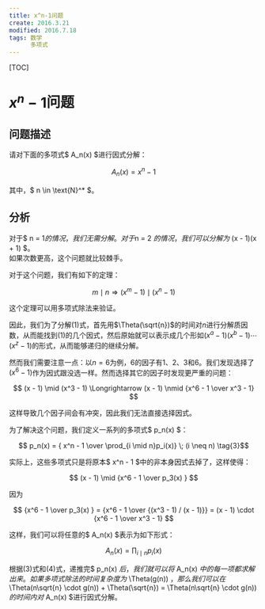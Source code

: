 ```yaml
---
title: x^n-1问题
create: 2016.3.21
modified: 2016.7.18
tags: 数学
      多项式
---
```

[TOC]
# $x^n-1$问题
## 问题描述
请对下面的多项式$ A_n(x) $进行因式分解：

$$ A_n(x) = x^n - 1 \tag{1}$$

其中，$ n \in \text{N}^* $。

## 分析
对于$ n = 1$的情况，我们无需分解。对于$n = 2 $的情况，我们可以分解为$ (x - 1)(x + 1) $。  
如果次数更高，这个问题就比较棘手。

对于这个问题，我们有如下的定理：

$$ m \mid n \Longrightarrow (x^m - 1) \mid (x^n - 1) \tag{2}$$

这个定理可以用多项式除法来验证。

因此，我们为了分解$(1)$式，首先用$\Theta(\sqrt{n})$的时间对$n$进行分解质因数，从而能找到$(1)$的几个因式，然后原始就可以表示成几个形如$(x^a - 1)(x^b - 1) \cdots (x^z - 1)$的形式，从而能够递归的继续分解。

然而我们需要注意一点：以$n=6$为例，$6$的因子有$1$、$2$、$3$和$6$。我们发现选择了$(x^6 - 1)$作为因式跟没选一样。然而选择其它的因子时发现更严重的问题：

$$ (x - 1) \mid (x^3 - 1) \Longrightarrow (x - 1) \nmid {x^6 - 1 \over x^3 - 1} $$

这样导致几个因子间会有冲突，因此我们无法直接选择因式。

为了解决这个问题，我们定义一系列的多项式$ p_n(x) $：

$$ p_n(x) = { x^n - 1 \over \prod_{i \mid n}p_i(x)} \; (i \neq n) \tag{3}$$

实际上，这些多项式只是将原本$ x^n - 1 $中的非本身因式去掉了，这样使得：

$$ (x - 1) \mid {x^6 - 1 \over p_3(x) } $$

因为

$$
{x^6 - 1 \over p_3(x) } = {x^6 - 1 \over {(x^3 - 1) / (x - 1)}} = (x - 1) \cdot {x^6 - 1 \over x^3 - 1}
$$

这样，我们可以将任意的$ A_n(x) $表示为如下形式：

$$ A_n(x) = \prod_{i \mid n} p_i(x) \tag{4}$$

根据$(3)$式和$(4)$式，递推完$ p_n(x) $后，我们就可以将$ A_n(x) $中的每一项都求解出来。如果多项式除法的时间复杂度为$ \Theta(g(n)) $，那么我们可以在$ \Theta(n\sqrt{n} \cdot g(n)) + \Theta(\sqrt{n}) = \Theta(n\sqrt{n} \cdot g(n))$的时间内对$ A_n(x) $进行因式分解。
